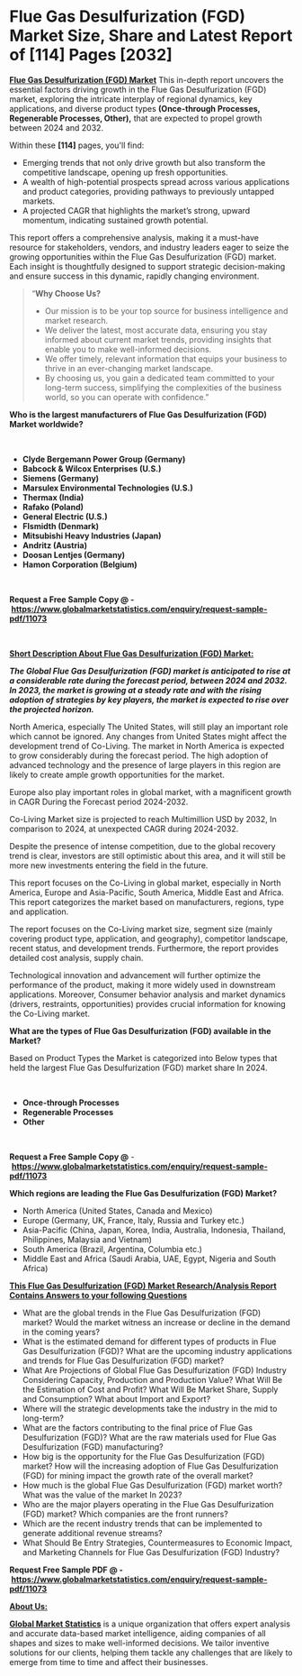 <h1>Flue Gas Desulfurization (FGD) Market Size, Share and Latest Report of [114] Pages [2032]</h1>
<p><a href="https://www.globalmarketstatistics.com/market-reports/flue-gas-desulfurization-fgd-market-11073"><strong>Flue Gas Desulfurization (FGD) Market</strong></a> This in-depth report uncovers the essential factors driving growth in the Flue Gas Desulfurization (FGD) market, exploring the intricate interplay of regional dynamics, key applications, and diverse product types <strong>(Once-through Processes, Regenerable Processes, Other),</strong> that are expected to propel growth between 2024 and 2032.</p>
<p>Within these <strong>[114]</strong> pages, you'll find:</p>
<ul>
<li>Emerging trends that not only drive growth but also transform the competitive landscape, opening up fresh opportunities.</li>
<li>A wealth of high-potential prospects spread across various applications and product categories, providing pathways to previously untapped markets.</li>
<li>A projected CAGR that highlights the market&rsquo;s strong, upward momentum, indicating sustained growth potential.</li>
</ul>
<p>This report offers a comprehensive analysis, making it a must-have resource for stakeholders, vendors, and industry leaders eager to seize the growing opportunities within the Flue Gas Desulfurization (FGD) market. Each insight is thoughtfully designed to support strategic decision-making and ensure success in this dynamic, rapidly changing environment.</p>
<blockquote class="">
<p>&ldquo;<strong>Why Choose Us? </strong></p>
<ul>
<li>Our mission is to be your top source for business intelligence and market research.</li>
<li>We deliver the latest, most accurate data, ensuring you stay informed about current market trends, providing insights that enable you to make well-informed decisions.</li>
<li>We offer timely, relevant information that equips your business to thrive in an ever-changing market landscape.</li>
<li>By choosing us, you gain a dedicated team committed to your long-term success, simplifying the complexities of the business world, so you can operate with confidence.&rdquo;</li>
</ul>
</blockquote>
<p><strong>Who is the largest manufacturers of Flue Gas Desulfurization (FGD) Market worldwide?</strong></p>
<p>&nbsp;</p>
<ul>
<li><strong>Clyde Bergemann Power Group (Germany)</strong></li>
<li><strong>Babcock &amp; Wilcox Enterprises (U.S.)</strong></li>
<li><strong>Siemens (Germany)</strong></li>
<li><strong>Marsulex Environmental Technologies (U.S.)</strong></li>
<li><strong>Thermax (India)</strong></li>
<li><strong>Rafako (Poland)</strong></li>
<li><strong>General Electric (U.S.)</strong></li>
<li><strong>Flsmidth (Denmark)</strong></li>
<li><strong>Mitsubishi Heavy Industries (Japan)</strong></li>
<li><strong>Andritz (Austria)</strong></li>
<li><strong>Doosan Lentjes (Germany)</strong></li>
<li><strong>Hamon Corporation (Belgium)</strong></li>
</ul>
<p>&nbsp;</p>
<p><strong>Request a Free Sample Copy @ -&nbsp;</strong><a href="https://www.globalmarketstatistics.com/enquiry/request-sample-pdf/11073"><strong>https://www.globalmarketstatistics.com/enquiry/request-sample-pdf/11073</strong></a></p>
<p>&nbsp;</p>
<p><strong><u>Short Description About Flue Gas Desulfurization (FGD) Market:</u></strong></p>
<p><strong><em>The Global Flue Gas Desulfurization (FGD) market is anticipated to rise at a considerable rate during the forecast period, between 2024 and 2032. In 2023, the market is growing at a steady rate and with the rising adoption of strategies by key players, the market is expected to rise over the projected horizon.</em></strong></p>
<p>North America, especially The United States, will still play an important role which cannot be ignored. Any changes from United States might affect the development trend of Co-Living. The market in North America is expected to grow considerably during the forecast period. The high adoption of advanced technology and the presence of large players in this region are likely to create ample growth opportunities for the market.</p>
<p>Europe also play important roles in global market, with a magnificent growth in CAGR During the Forecast period 2024-2032.</p>
<p>Co-Living Market size is projected to reach Multimillion USD by 2032, In comparison to 2024, at unexpected CAGR during 2024-2032.</p>
<p>Despite the presence of intense competition, due to the global recovery trend is clear, investors are still optimistic about this area, and it will still be more new investments entering the field in the future.</p>
<p>This report focuses on the Co-Living in global market, especially in North America, Europe and Asia-Pacific, South America, Middle East and Africa. This report categorizes the market based on manufacturers, regions, type and application.</p>
<p>The report focuses on the Co-Living market size, segment size (mainly covering product type, application, and geography), competitor landscape, recent status, and development trends. Furthermore, the report provides detailed cost analysis, supply chain.</p>
<p>Technological innovation and advancement will further optimize the performance of the product, making it more widely used in downstream applications. Moreover, Consumer behavior analysis and market dynamics (drivers, restraints, opportunities) provides crucial information for knowing the Co-Living market.</p>
<p><strong>What are the types of Flue Gas Desulfurization (FGD) available in the Market?</strong></p>
<p>Based on Product Types the Market is categorized into Below types that held the largest Flue Gas Desulfurization (FGD) market share In 2024.</p>
<p>&nbsp;</p>
<ul>
<li><strong>Once-through Processes</strong></li>
<li><strong>Regenerable Processes</strong></li>
<li><strong>Other</strong></li>
</ul>
<p>&nbsp;</p>
<p><strong>Request a Free Sample Copy @</strong>&nbsp;-&nbsp;<a href="https://www.globalmarketstatistics.com/enquiry/request-sample-pdf/11073"><strong>https://www.globalmarketstatistics.com/enquiry/request-sample-pdf/11073</strong></a></p>
<p><strong>Which regions are leading the Flue Gas Desulfurization (FGD) Market?</strong></p>
<ul>
<li>North America (United States, Canada and Mexico)</li>
<li>Europe (Germany, UK, France, Italy, Russia and Turkey etc.)</li>
<li>Asia-Pacific (China, Japan, Korea, India, Australia, Indonesia, Thailand, Philippines, Malaysia and Vietnam)</li>
<li>South America (Brazil, Argentina, Columbia etc.)</li>
<li>Middle East and Africa (Saudi Arabia, UAE, Egypt, Nigeria and South Africa)</li>
</ul>
<p><strong><u>This Flue Gas Desulfurization (FGD) Market Research/Analysis Report Contains Answers to your following Questions</u></strong></p>
<ul>
<li>What are the global trends in the Flue Gas Desulfurization (FGD) market? Would the market witness an increase or decline in the demand in the coming years?</li>
<li>What is the estimated demand for different types of products in Flue Gas Desulfurization (FGD)? What are the upcoming industry applications and trends for Flue Gas Desulfurization (FGD) market?</li>
<li>What Are Projections of Global Flue Gas Desulfurization (FGD) Industry Considering Capacity, Production and Production Value? What Will Be the Estimation of Cost and Profit? What Will Be Market Share, Supply and Consumption? What about Import and Export?</li>
<li>Where will the strategic developments take the industry in the mid to long-term?</li>
<li>What are the factors contributing to the final price of Flue Gas Desulfurization (FGD)? What are the raw materials used for Flue Gas Desulfurization (FGD) manufacturing?</li>
<li>How big is the opportunity for the Flue Gas Desulfurization (FGD) market? How will the increasing adoption of Flue Gas Desulfurization (FGD) for mining impact the growth rate of the overall market?</li>
<li>How much is the global Flue Gas Desulfurization (FGD) market worth? What was the value of the market In 2023?</li>
<li>Who are the major players operating in the Flue Gas Desulfurization (FGD) market? Which companies are the front runners?</li>
<li>Which are the recent industry trends that can be implemented to generate additional revenue streams?</li>
<li>What Should Be Entry Strategies, Countermeasures to Economic Impact, and Marketing Channels for Flue Gas Desulfurization (FGD) Industry?</li>
</ul>
<p><strong>Request Free Sample PDF @ -&nbsp;</strong><a href="https://www.globalmarketstatistics.com/enquiry/request-sample-pdf/11073"><strong>https://www.globalmarketstatistics.com/enquiry/request-sample-pdf/11073</strong></a></p>
<p><strong><u>About Us:</u></strong></p>
<p><a href="https://www.globalmarketstatistics.com/"><strong>Global Market Statistics</strong></a>&nbsp;is a unique organization that offers expert analysis and accurate data-based market intelligence, aiding companies of all shapes and sizes to make well-informed decisions. We tailor inventive solutions for our clients, helping them tackle any challenges that are likely to emerge from time to time and affect their businesses.</p>